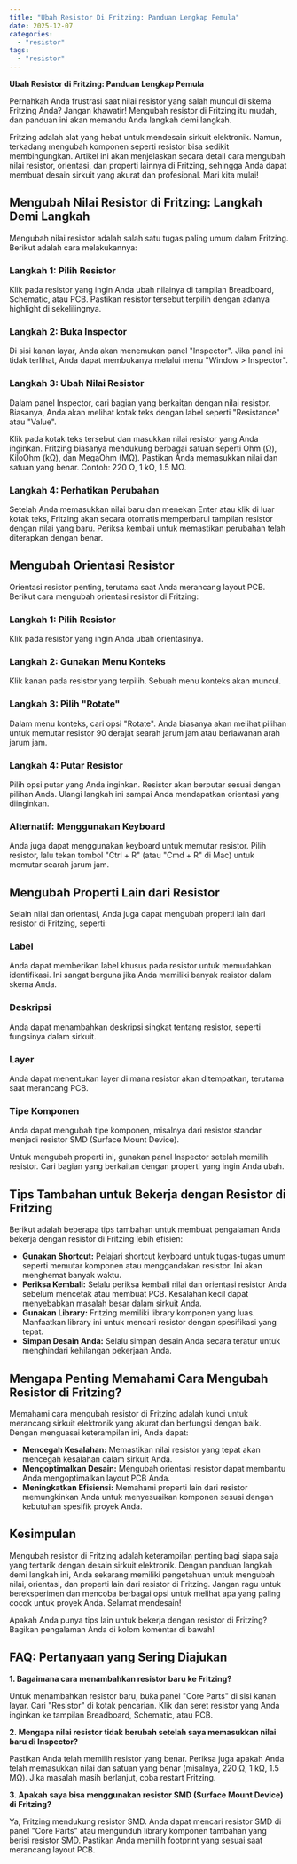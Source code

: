 ```yaml
---
title: "Ubah Resistor Di Fritzing: Panduan Lengkap Pemula"
date: 2025-12-07
categories: 
  - "resistor"
tags: 
  - "resistor"
---
```


**Ubah Resistor di Fritzing: Panduan Lengkap Pemula**

Pernahkah Anda frustrasi saat nilai resistor yang salah muncul di skema Fritzing Anda? Jangan khawatir! Mengubah resistor di Fritzing itu mudah, dan panduan ini akan memandu Anda langkah demi langkah.

Fritzing adalah alat yang hebat untuk mendesain sirkuit elektronik. Namun, terkadang mengubah komponen seperti resistor bisa sedikit membingungkan. Artikel ini akan menjelaskan secara detail cara mengubah nilai resistor, orientasi, dan properti lainnya di Fritzing, sehingga Anda dapat membuat desain sirkuit yang akurat dan profesional. Mari kita mulai!

## Mengubah Nilai Resistor di Fritzing: Langkah Demi Langkah

Mengubah nilai resistor adalah salah satu tugas paling umum dalam Fritzing. Berikut adalah cara melakukannya:

### Langkah 1: Pilih Resistor

Klik pada resistor yang ingin Anda ubah nilainya di tampilan Breadboard, Schematic, atau PCB. Pastikan resistor tersebut terpilih dengan adanya highlight di sekelilingnya.

### Langkah 2: Buka Inspector

Di sisi kanan layar, Anda akan menemukan panel "Inspector". Jika panel ini tidak terlihat, Anda dapat membukanya melalui menu "Window > Inspector".

### Langkah 3: Ubah Nilai Resistor

Dalam panel Inspector, cari bagian yang berkaitan dengan nilai resistor. Biasanya, Anda akan melihat kotak teks dengan label seperti "Resistance" atau "Value".

Klik pada kotak teks tersebut dan masukkan nilai resistor yang Anda inginkan. Fritzing biasanya mendukung berbagai satuan seperti Ohm (Ω), KiloOhm (kΩ), dan MegaOhm (MΩ). Pastikan Anda memasukkan nilai dan satuan yang benar. Contoh: 220 Ω, 1 kΩ, 1.5 MΩ.

### Langkah 4: Perhatikan Perubahan

Setelah Anda memasukkan nilai baru dan menekan Enter atau klik di luar kotak teks, Fritzing akan secara otomatis memperbarui tampilan resistor dengan nilai yang baru. Periksa kembali untuk memastikan perubahan telah diterapkan dengan benar.

## Mengubah Orientasi Resistor

Orientasi resistor penting, terutama saat Anda merancang layout PCB. Berikut cara mengubah orientasi resistor di Fritzing:

### Langkah 1: Pilih Resistor

Klik pada resistor yang ingin Anda ubah orientasinya.

### Langkah 2: Gunakan Menu Konteks

Klik kanan pada resistor yang terpilih. Sebuah menu konteks akan muncul.

### Langkah 3: Pilih "Rotate"

Dalam menu konteks, cari opsi "Rotate". Anda biasanya akan melihat pilihan untuk memutar resistor 90 derajat searah jarum jam atau berlawanan arah jarum jam.

### Langkah 4: Putar Resistor

Pilih opsi putar yang Anda inginkan. Resistor akan berputar sesuai dengan pilihan Anda. Ulangi langkah ini sampai Anda mendapatkan orientasi yang diinginkan.

### Alternatif: Menggunakan Keyboard

Anda juga dapat menggunakan keyboard untuk memutar resistor. Pilih resistor, lalu tekan tombol "Ctrl + R" (atau "Cmd + R" di Mac) untuk memutar searah jarum jam.

## Mengubah Properti Lain dari Resistor

Selain nilai dan orientasi, Anda juga dapat mengubah properti lain dari resistor di Fritzing, seperti:

### Label

Anda dapat memberikan label khusus pada resistor untuk memudahkan identifikasi. Ini sangat berguna jika Anda memiliki banyak resistor dalam skema Anda.

### Deskripsi

Anda dapat menambahkan deskripsi singkat tentang resistor, seperti fungsinya dalam sirkuit.

### Layer

Anda dapat menentukan layer di mana resistor akan ditempatkan, terutama saat merancang PCB.

### Tipe Komponen

Anda dapat mengubah tipe komponen, misalnya dari resistor standar menjadi resistor SMD (Surface Mount Device).

Untuk mengubah properti ini, gunakan panel Inspector setelah memilih resistor. Cari bagian yang berkaitan dengan properti yang ingin Anda ubah.

## Tips Tambahan untuk Bekerja dengan Resistor di Fritzing

Berikut adalah beberapa tips tambahan untuk membuat pengalaman Anda bekerja dengan resistor di Fritzing lebih efisien:

- **Gunakan Shortcut:** Pelajari shortcut keyboard untuk tugas-tugas umum seperti memutar komponen atau menggandakan resistor. Ini akan menghemat banyak waktu.
- **Periksa Kembali:** Selalu periksa kembali nilai dan orientasi resistor Anda sebelum mencetak atau membuat PCB. Kesalahan kecil dapat menyebabkan masalah besar dalam sirkuit Anda.
- **Gunakan Library:** Fritzing memiliki library komponen yang luas. Manfaatkan library ini untuk mencari resistor dengan spesifikasi yang tepat.
- **Simpan Desain Anda:** Selalu simpan desain Anda secara teratur untuk menghindari kehilangan pekerjaan Anda.

## Mengapa Penting Memahami Cara Mengubah Resistor di Fritzing?

Memahami cara mengubah resistor di Fritzing adalah kunci untuk merancang sirkuit elektronik yang akurat dan berfungsi dengan baik. Dengan menguasai keterampilan ini, Anda dapat:

- **Mencegah Kesalahan:** Memastikan nilai resistor yang tepat akan mencegah kesalahan dalam sirkuit Anda.
- **Mengoptimalkan Desain:** Mengubah orientasi resistor dapat membantu Anda mengoptimalkan layout PCB Anda.
- **Meningkatkan Efisiensi:** Memahami properti lain dari resistor memungkinkan Anda untuk menyesuaikan komponen sesuai dengan kebutuhan spesifik proyek Anda.

## Kesimpulan

Mengubah resistor di Fritzing adalah keterampilan penting bagi siapa saja yang tertarik dengan desain sirkuit elektronik. Dengan panduan langkah demi langkah ini, Anda sekarang memiliki pengetahuan untuk mengubah nilai, orientasi, dan properti lain dari resistor di Fritzing. Jangan ragu untuk bereksperimen dan mencoba berbagai opsi untuk melihat apa yang paling cocok untuk proyek Anda. Selamat mendesain!

Apakah Anda punya tips lain untuk bekerja dengan resistor di Fritzing? Bagikan pengalaman Anda di kolom komentar di bawah!

## FAQ: Pertanyaan yang Sering Diajukan

**1\. Bagaimana cara menambahkan resistor baru ke Fritzing?**

Untuk menambahkan resistor baru, buka panel "Core Parts" di sisi kanan layar. Cari "Resistor" di kotak pencarian. Klik dan seret resistor yang Anda inginkan ke tampilan Breadboard, Schematic, atau PCB.

**2\. Mengapa nilai resistor tidak berubah setelah saya memasukkan nilai baru di Inspector?**

Pastikan Anda telah memilih resistor yang benar. Periksa juga apakah Anda telah memasukkan nilai dan satuan yang benar (misalnya, 220 Ω, 1 kΩ, 1.5 MΩ). Jika masalah masih berlanjut, coba restart Fritzing.

**3\. Apakah saya bisa menggunakan resistor SMD (Surface Mount Device) di Fritzing?**

Ya, Fritzing mendukung resistor SMD. Anda dapat mencari resistor SMD di panel "Core Parts" atau mengunduh library komponen tambahan yang berisi resistor SMD. Pastikan Anda memilih footprint yang sesuai saat merancang layout PCB.
